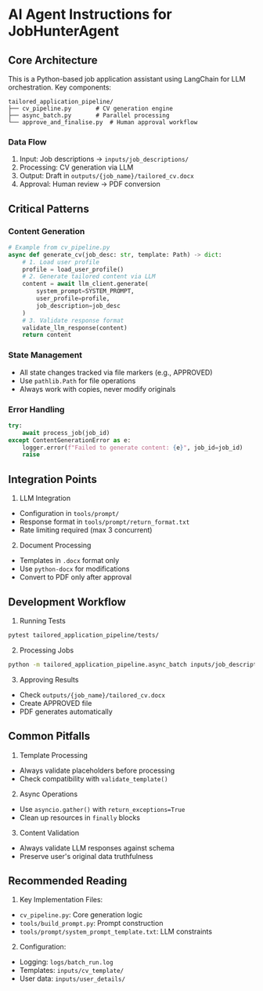 # AI Agent Instructions for JobHunterAgent

## Core Architecture

This is a Python-based job application assistant using LangChain for LLM orchestration. Key components:

```
tailored_application_pipeline/
├── cv_pipeline.py       # CV generation engine
├── async_batch.py       # Parallel processing
└── approve_and_finalise.py  # Human approval workflow
```

### Data Flow

1. Input: Job descriptions → `inputs/job_descriptions/`
2. Processing: CV generation via LLM
3. Output: Draft in `outputs/{job_name}/tailored_cv.docx`
4. Approval: Human review → PDF conversion

## Critical Patterns

### Content Generation

```python
# Example from cv_pipeline.py
async def generate_cv(job_desc: str, template: Path) -> dict:
    # 1. Load user profile
    profile = load_user_profile()
    # 2. Generate tailored content via LLM
    content = await llm_client.generate(
        system_prompt=SYSTEM_PROMPT,
        user_profile=profile,
        job_description=job_desc
    )
    # 3. Validate response format
    validate_llm_response(content)
    return content
```

### State Management

- All state changes tracked via file markers (e.g., APPROVED)
- Use `pathlib.Path` for file operations
- Always work with copies, never modify originals

### Error Handling

```python
try:
    await process_job(job_id)
except ContentGenerationError as e:
    logger.error(f"Failed to generate content: {e}", job_id=job_id)
    raise
```

## Integration Points

1. LLM Integration

- Configuration in `tools/prompt/`
- Response format in `tools/prompt/return_format.txt`
- Rate limiting required (max 3 concurrent)

2. Document Processing

- Templates in `.docx` format only
- Use `python-docx` for modifications
- Convert to PDF only after approval

## Development Workflow

1. Running Tests

```bash
pytest tailored_application_pipeline/tests/
```

2. Processing Jobs

```bash
python -m tailored_application_pipeline.async_batch inputs/job_descriptions/
```

3. Approving Results

- Check `outputs/{job_name}/tailored_cv.docx`
- Create APPROVED file
- PDF generates automatically

## Common Pitfalls

1. Template Processing

- Always validate placeholders before processing
- Check compatibility with `validate_template()`

2. Async Operations

- Use `asyncio.gather()` with `return_exceptions=True`
- Clean up resources in `finally` blocks

3. Content Validation

- Always validate LLM responses against schema
- Preserve user's original data truthfulness

## Recommended Reading

1. Key Implementation Files:

- `cv_pipeline.py`: Core generation logic
- `tools/build_prompt.py`: Prompt construction
- `tools/prompt/system_prompt_template.txt`: LLM constraints

2. Configuration:

- Logging: `logs/batch_run.log`
- Templates: `inputs/cv_template/`
- User data: `inputs/user_details/`
